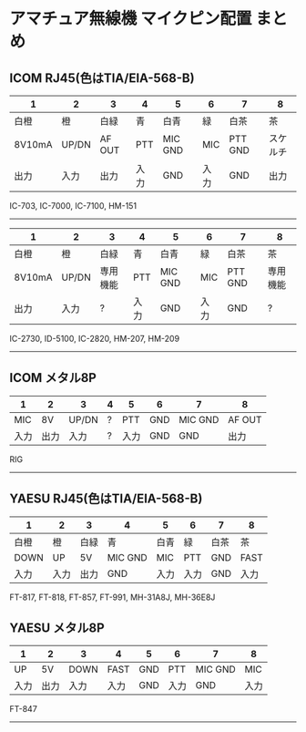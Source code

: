 # アマチュア無線機 マイクピン配置 まとめ

## ICOM RJ45(色はTIA/EIA-568-B)
|1       |2       |3       |4       |5       |6       |7       |8       |
|--------|--------|--------|--------|--------|--------|--------|--------|
|白橙|橙|白緑|青|白青|緑|白茶|茶|
|8V10mA|UP/DN|AF OUT|PTT|MIC GND|MIC|PTT GND|スケルチ|
|出力|入力|出力|入力|GND|入力|GND|出力|
IC-703, IC-7000, IC-7100, HM-151

---
|1       |2       |3       |4       |5       |6       |7       |8       |
|--------|--------|--------|--------|--------|--------|--------|--------|
|白橙|橙|白緑|青|白青|緑|白茶|茶|
|8V10mA|UP/DN|専用機能|PTT|MIC GND|MIC|PTT GND|専用機能|
|出力|入力|?|入力|GND|入力|GND|?|
IC-2730, ID-5100, IC-2820, HM-207, HM-209

---
## ICOM メタル8P
|1       |2       |3       |4       |5       |6       |7       |8       |
|--------|--------|--------|--------|--------|--------|--------|--------|
|MIC|8V|UP/DN|?|PTT|GND|MIC GND|AF OUT|
|入力|出力|入力|?|入力|GND|GND|出力|
RIG

---
## YAESU RJ45(色はTIA/EIA-568-B)
|1       |2       |3       |4       |5       |6       |7       |8       |
|--------|--------|--------|--------|--------|--------|--------|--------|
|白橙|橙|白緑|青|白青|緑|白茶|茶|
|DOWN|UP|5V|MIC GND|MIC|PTT|GND|FAST|
|入力|入力|出力|GND|入力|入力|GND|入力|
FT-817, FT-818, FT-857, FT-991, MH-31A8J, MH-36E8J

## YAESU メタル8P
|1       |2       |3       |4       |5       |6       |7       |8       |
|--------|--------|--------|--------|--------|--------|--------|--------|
|UP|5V|DOWN|FAST|GND|PTT|MIC GND|MIC|
|入力|出力|入力|入力|GND|入力|GND|入力|
FT-847

---
